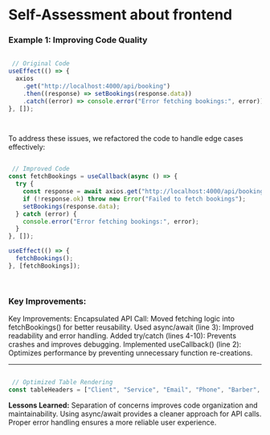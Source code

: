 # Self-Assessment about frontend

### Example 1: Improving Code Quality

 

```javascript

 // Original Code
useEffect(() => {
  axios
    .get("http://localhost:4000/api/booking")
    .then((response) => setBookings(response.data))
    .catch((error) => console.error("Error fetching bookings:", error));
}, []);

 
```

 

   

To address these issues, we refactored the code to handle edge cases effectively:  

```javascript

 // Improved Code
const fetchBookings = useCallback(async () => {
  try {
    const response = await axios.get("http://localhost:4000/api/booking");
    if (!response.ok) throw new Error("Failed to fetch bookings");
    setBookings(response.data);
  } catch (error) {
    console.error("Error fetching bookings:", error);
  }
}, []);

useEffect(() => {
  fetchBookings();
}, [fetchBookings]);

 
```

### Key Improvements:

Key Improvements:
Encapsulated API Call: Moved fetching logic into fetchBookings() for better reusability.
Used async/await (line 3): Improved readability and error handling.
Added try/catch (lines 4-10): Prevents crashes and improves debugging.
Implemented useCallback() (line 2): Optimizes performance by preventing unnecessary function re-creations.

---

 

```javascript

 // Optimized Table Rendering
const tableHeaders = ["Client", "Service", "Email", "Phone", "Barber", "Time", "Status", "Duration"];


```

**Lessons Learned:**
Separation of concerns improves code organization and maintainability.
Using async/await provides a cleaner approach for API calls.
Proper error handling ensures a more reliable user experience.
  


 
 
